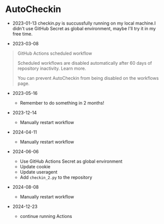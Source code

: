 # AutoCheckin

- 2023-01-13 checkin.py is succussfully running on my local machine.I didn't use GitHub Secret as global environment, maybe I'll try it in my free time.

- 2023-03-08  
 
> GitHub Actions scheduled workflow
>
> Scheduled workflows are disabled automatically after 60 days of repository inactivity. Learn more.
>
> You can prevent AutoCheckin from being disabled on the workflows page.

- 2023-05-16
    - Remember to do something in 2 months!

- 2023-12-14
    - Manually restart workflow
 
- 2024-04-11
    - Manually restart workflow

- 2024-06-06
    - Use GitHub Actions Secret as global environment
    - Update cookie
    - Update useragent
    - Add `checkin_2.py` to the repository

 - 2024-08-08
    - Manually restart workflow
  
 - 2024-12-23
    - continue running Actions 
